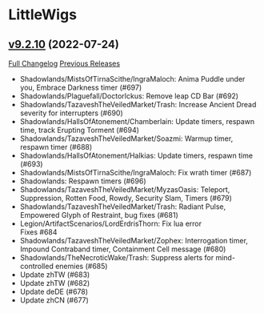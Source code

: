 # LittleWigs

## [v9.2.10](https://github.com/BigWigsMods/LittleWigs/tree/v9.2.10) (2022-07-24)
[Full Changelog](https://github.com/BigWigsMods/LittleWigs/compare/v9.2.9...v9.2.10) [Previous Releases](https://github.com/BigWigsMods/LittleWigs/releases)

- Shadowlands/MistsOfTirnaScithe/IngraMaloch: Anima Puddle under you, Embrace Darkness timer (#697)  
- Shadowlands/Plaguefall/DoctorIckus: Remove leap CD Bar (#692)  
- Shadowlands/TazaveshTheVeiledMarket/Trash: Increase Ancient Dread severity for interrupters (#690)  
- Shadowlands/HallsOfAtonement/Chamberlain: Update timers, respawn time, track Erupting Torment (#694)  
- Shadowlands/TazaveshTheVeiledMarket/Soazmi: Warmup timer, respawn timer (#688)  
- Shadowlands/HallsOfAtonement/Halkias: Update timers, respawn time (#693)  
- Shadowlands/MistsOfTirnaScithe/IngraMaloch: Fix wrath timer (#687)  
- Shadowlands: Respawn timers (#696)  
- Shadowlands/TazaveshTheVeiledMarket/MyzasOasis: Teleport, Suppression, Rotten Food, Rowdy, Security Slam, Timers (#679)  
- Shadowlands/TazaveshTheVeiledMarket/Trash: Radiant Pulse, Empowered Glyph of Restraint, bug fixes (#681)  
- Legion/ArtifactScenarios/LordErdrisThorn: Fix lua error  
    Fixes #684  
- Shadowlands/TazaveshTheVeiledMarket/Zophex: Interrogation timer, Impound Contraband timer, Containment Cell message (#680)  
- Shadowlands/TheNecroticWake/Trash: Suppress alerts for mind-controlled enemies (#685)  
- Update zhTW (#683)  
- Update zhTW (#682)  
- Update deDE (#678)  
- Update zhCN (#677)  
